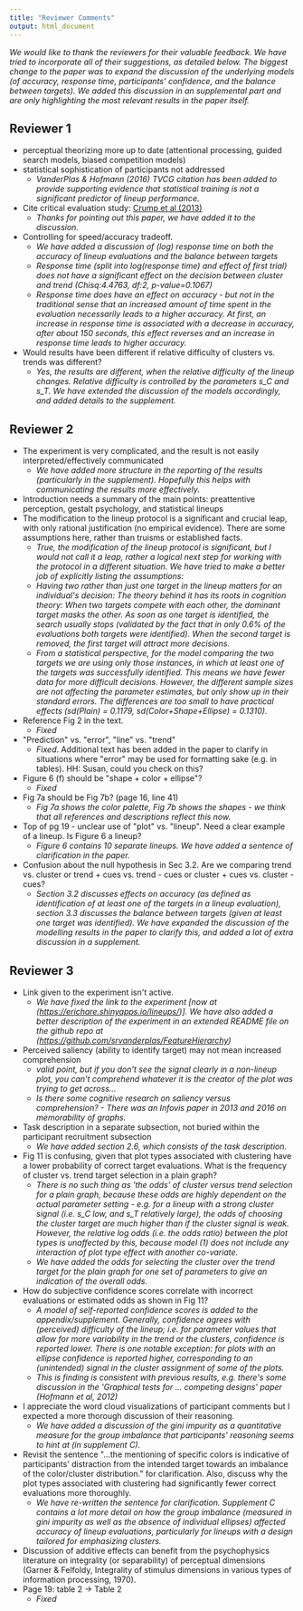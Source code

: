 ```yaml
---
title: "Reviewer Comments"
output: html_document
---
```


*We would like to thank the reviewers for their valuable feedback. We have tried to incorporate all of their suggestions, as detailed below.*
*The biggest change to the paper was to expand the discussion of the underlying models (of accuracy, response time, participants' confidence, and the balance between targets). We added this discussion in an supplemental part and are only highlighting the most relevant results in the paper itself.*

## Reviewer 1
- perceptual theorizing more up to date (attentional processing, guided search models, biased competition models)
- statistical sophistication of participants not addressed
    - *VanderPlas & Hofmann (2016) TVCG citation has been added to provide supporting evidence that statistical training is not a significant predictor of lineup performance.*
- Cite critical evaluation study: [Crump et al (2013)](http://journals.plos.org/plosone/article?id=10.1371/journal.pone.0057410)
    - *Thanks for pointing out this paper, we have added it to the discussion.*
- Controlling for speed/accuracy tradeoff. 
    - *We have added a discussion of (log) response time on both the accuracy of lineup evaluations and the balance between targets*
    - *Response time (split into log(response time) and effect of first trial) does not have a significant effect on the decision between cluster and trend (Chisq:4.4763, df:2, p-value=0.1067)*
    - *Response time does have an effect on accuracy - but not in the traditional sense that an increased amount of time spent in the evaluation necessarily leads to a higher accuracy. At first, an increase in response time is associated with a decrease in accuracy, after about 150 seconds, this effect reverses and an increase in response time leads to higher accuracy.*
- Would results have been different if relative difficulty of clusters vs. trends was different?
    - *Yes, the results are different, when the relative difficulty of the lineup changes. Relative difficulty is controlled by the parameters s_C and s_T. We have extended the discussion of the models accordingly, and added details to the supplement.*
    
## Reviewer 2
- The experiment is very complicated, and the result is not easily interpreted/effectively communicated
    - *We have added more structure in the reporting of the results (particularly in the supplement). Hopefully this helps with communicating the results more effectively.*
- Introduction needs a summary of the main points: preattentive perception, gestalt psychology, and statistical lineups
- The modification to the lineup protocol is a significant and crucial leap, with only rational justification (no empirical evidence). There are some assumptions here, rather than truisms or established facts.
    - *True, the modification of the lineup protocol is significant, but I would not call it a leap, rather a logical next step for working with the protocol in a different situation. We have tried to make a better job of explicitly listing the assumptions:*
    - *Having two rather than just one target in the lineup matters for an individual's decision: The theory behind it has its roots in cognition theory: When two targets compete with each other, the dominant target masks the other. As soon as one target is identified, the search usually stops (validated by the fact that in only 0.6% of the evaluations both targets were identified).  When the second target is removed, the first target will attract more decisions.*
    - *From a statistical perspective, for the model comparing the two targets we are using only those instances, in which at least one of the targets was successfully identified. This means we have fewer data for more difficult decisions. However, the different sample sizes are not affecting the parameter estimates, but only show up in their standard errors. The differences are too small to have practical effects (sd(Plain) = 0.1179, sd(Color+Shape+Ellipse) = 0.1310).*
- Reference Fig 2 in the text.
    - *Fixed*
- "Prediction" vs. "error", "line" vs. "trend"
    - *Fixed*. Additional text has been added in the paper to clarify in situations where "error" may be used for formatting sake (e.g. in tables). 
    HH: Susan, could you check  on this?
- Figure 6 (f) should be "shape + color + ellipse"?
    - *Fixed*
- Fig 7a should be Fig 7b? (page 16, line 41)
    - *Fig 7a shows the color palette, Fig 7b shows the shapes - we think that all references and descriptions reflect this now.*
- Top of pg 19 - unclear use of "plot" vs. "lineup". Need a clear example of a lineup. Is Figure 6 a lineup?
    - *Figure 6 contains 10 separate lineups. We have added a sentence of clarification in the paper.*
- Confusion about the null hypothesis in Sec 3.2. Are we comparing trend vs. cluster or trend + cues vs. trend - cues or cluster + cues vs. cluster - cues? 
    - *Section 3.2 discusses effects on accuracy (as defined as identification of at least one of the targets in a lineup evaluation), section 3.3 discusses the balance between targets (given at least one target was identified). We have expanded the discussion of the modelling results in the paper to clarify this, and added a lot of extra discussion in a supplement.*
    
    
## Reviewer 3
- Link given to the experiment isn't active.
    - *We have fixed the link to the experiment [now at (https://erichare.shinyapps.io/lineups/)]. We have also added a better description of the experiment in  an extended README file on the github repo at (https://github.com/srvanderplas/FeatureHierarchy)*
- Perceived saliency (ability to identify target) may not mean increased comprehension
    - *valid point, but if you don't see the signal clearly in a non-lineup plot, you can't comprehend whatever it is the creator of the plot was trying to get across...*
    - *Is there some cognitive research on saliency versus comprehension? - There was an Infovis paper in 2013 and 2016 on memorability of graphs.*
- Task description in a separate subsection, not buried within the participant recruitment subsection
    - *We have added section 2.6, which consists of the task description.*
- Fig 11 is confusing, given that plot types associated with clustering have a lower probability of correct target evaluations. What is the frequency of cluster vs. trend target selection in a plain graph?
    - *There is no such thing as 'the odds' of cluster versus trend selection for a plain graph, because these odds are highly dependent on the actual parameter setting - e.g. for a lineup with a strong cluster signal (i.e. s_C low, and s_T relatively large), the odds of choosing the cluster target are much higher than if the cluster signal is weak. However, the relative log odds (i.e. the odds ratio) between the plot types is unaffected by this, because model (1) does not include any interaction of plot type effect with another co-variate.*
    - *We have added the odds for selecting the cluster over the trend target for the plain graph for one set of parameters to give an indication of the overall odds.*
- How do subjective confidence scores correlate with incorrect evaluations or estimated odds as shown in Fig 11?
    - *A model of self-reported confidence scores is added to the appendix/supplement. Generally, confidence agrees with (perceived) difficulty of the lineup; i.e. for parameter values that allow for more variability in the trend or the clusters, confidence is reported lower. There is one notable exception: for plots with an ellipse confidence is reported higher, corresponding to an (unintended) signal in the cluster assignment of some of the plots.*
    - *This is finding is  consistent with previous results, e.g. there's some discussion in the 'Graphical tests for ... competing designs' paper (Hofmann et al, 2012)*
- I appreciate the word cloud visualizations of participant comments but I expected a more thorough discussion of their reasoning. 
    - *We have added a discussion of the gini impurity as a quantitative measure for the group imbalance that participants' reasoning seems to hint at (in supplement C).*
- Revisit the sentence "...the mentioning of specific colors is indicative of participants' distraction from the intended target towards an imbalance of the color/cluster distribution." for clarification. Also, discuss why the plot types associated with clustering had significantly fewer correct evaluations more thoroughly.
    - *We have re-written the sentence for clarification. Supplement C contains a lot more detail on how the group imbalance (measured in gini impurity as well as the absence of individual ellipses) affected accuracy of lineup evaluations, particularly for lineups with a design tailored for emphasizing clusters.*
- Discussion of additive effects can benefit from the psychophysics literature on integrality (or separability) of perceptual dimensions (Garner & Felfoldy, Integrality of stimulus dimensions in various types of information processing, 1970). 
- Page 19: table 2 -> Table 2
    - *Fixed*